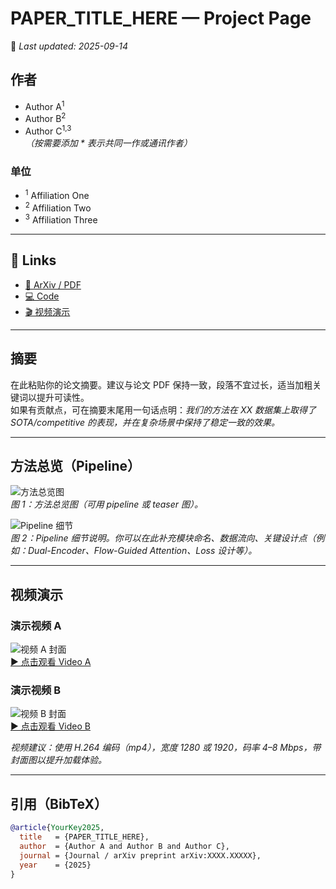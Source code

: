 # PAPER_TITLE_HERE — Project Page

📄 *Last updated: 2025-09-14*

## 作者
- Author A<sup>1</sup>  
- Author B<sup>2</sup>  
- Author C<sup>1,3</sup>  
*（按需要添加 * 表示共同一作或通讯作者）*

### 单位
- <sup>1</sup> Affiliation One  
- <sup>2</sup> Affiliation Two  
- <sup>3</sup> Affiliation Three  

---

## 🔗 Links
- [📄 ArXiv / PDF](https://arxiv.org/abs/XXXX.XXXXX)  
- [💻 Code](https://github.com/yourname/yourrepo)  
- [🎬 视频演示](#视频演示)  

---

## 摘要
在此粘贴你的论文摘要。建议与论文 PDF 保持一致，段落不宜过长，适当加粗关键词以提升可读性。  
如果有贡献点，可在摘要末尾用一句话点明：*我们的方法在 XX 数据集上取得了 SOTA/competitive 的表现，并在复杂场景中保持了稳定一致的效果。*

---

## 方法总览（Pipeline）
![方法总览图](assets/pipeline.png)  
*图 1：方法总览图（可用 pipeline 或 teaser 图）。*

![Pipeline 细节](assets/pipeline.png)  
*图 2：Pipeline 细节说明。你可以在此补充模块命名、数据流向、关键设计点（例如：Dual-Encoder、Flow-Guided Attention、Loss 设计等）。*

---

## 视频演示

### 演示视频 A
![视频 A 封面](assets/video1_poster.jpg)  
[▶️ 点击观看 Video A](assets/video1.mp4)

### 演示视频 B
![视频 B 封面](assets/video2_poster.jpg)  
[▶️ 点击观看 Video B](assets/video2.mp4)

*视频建议：使用 H.264 编码（mp4），宽度 1280 或 1920，码率 4–8 Mbps，带封面图以提升加载体验。*

---

## 引用（BibTeX）
```bibtex
@article{YourKey2025,
  title   = {PAPER_TITLE_HERE},
  author  = {Author A and Author B and Author C},
  journal = {Journal / arXiv preprint arXiv:XXXX.XXXXX},
  year    = {2025}
}
